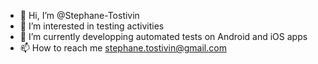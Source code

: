 - 👋 Hi, I’m @Stephane-Tostivin
- 👀 I’m interested in testing activities
- 🌱 I’m currently developping automated tests on Android and iOS apps
- 📫 How to reach me stephane.tostivin@gmail.com

<!---
Stephane-Tostivin/Stephane-Tostivin is a ✨ special ✨ repository because its `README.md` (this file) appears on your GitHub profile.
You can click the Preview link to take a look at your changes.
--->
